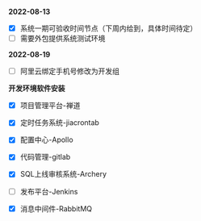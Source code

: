 **2022-08-13**

- [x] 系统一期可验收时间节点（下周内给到，具体时间待定）
- [ ] 需要外包提供系统测试环境

**2022-08-19**

- [ ] 阿里云绑定手机号修改为开发组

**开发环境软件安装**

- [x] 项目管理平台-禅道
- [x] 定时任务系统-jiacrontab
- [x] 配置中心-Apollo
- [x] 代码管理-gitlab
- [x] SQL上线审核系统-Archery
- [ ] 发布平台-Jenkins
- [x] 消息中间件-RabbitMQ

